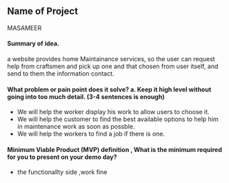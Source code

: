 ## Name of Project 
MASAMEER
#### Summary of idea.

a website provides home Maintainance services, so the user can request help from craftsmen and pick up one and that chosen from user itself, and send to them the information contact. 

#### What problem or pain point does it solve? a. Keep it high level without going into too much detail. (3-4 sentences is enough)

- We will help the worker display his work to allow users to choose it.
- We will help the customer to find the best available options to help him in maintenance work as soon as possble.
- We will help the workers to find a job if there is one.

#### Minimum Viable Product (MVP) definition , What is the minimum required for you to present on your demo day?

- the functionallty side ,work fine 
